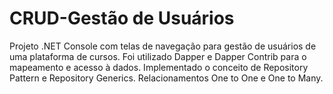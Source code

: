 # CRUD-Gestão de Usuários

Projeto .NET Console com telas de navegação para gestão de usuários de uma plataforma de cursos. Foi utilizado Dapper e Dapper Contrib para o mapeamento e acesso à dados. 
Implementado o conceito de Repository Pattern e Repository Generics.
Relacionamentos One to One e One to Many.
